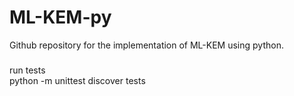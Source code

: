 # ML-KEM-py
Github repository for the implementation of ML-KEM using python.


###
run tests  
python -m unittest discover tests